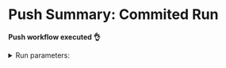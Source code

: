 # Push Summary: Commited Run

**Push workflow executed 👌**

<details>
<summary>Run parameters:</summary>


- **Execution restriction:** <b><i>-run-restriction-key-value-</i>-</b>

</details>